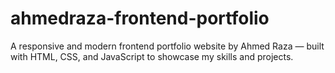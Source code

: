 # ahmedraza-frontend-portfolio
 A responsive and modern frontend portfolio website by Ahmed Raza — built with HTML, CSS, and JavaScript to showcase my skills and projects.
